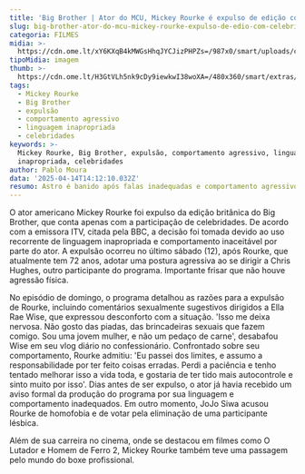 ```yaml
---
title: 'Big Brother | Ator do MCU, Mickey Rourke é expulso de edição com celebridades'
slug: big-brother-ator-do-mcu-mickey-rourke-expulso-de-edio-com-celebridades
categoria: FILMES
midia: >-
  https://cdn.ome.lt/xY6KXqB4kMWGsHhqJYCJizPHPZs=/987x0/smart/uploads/conteudo/fotos/OMELETE_CAPA_-_2025-04-14T104444.758.png
tipoMidia: imagem
thumb: >-
  https://cdn.ome.lt/H3GtVLh5nk9cDy9iewkwI38woXA=/480x360/smart/extras/conteudos/omelete_THUMB_-_2025-04-14T104432.637.png
tags:
  - Mickey Rourke
  - Big Brother
  - expulsão
  - comportamento agressivo
  - linguagem inapropriada
  - celebridades
keywords: >-
  Mickey Rourke, Big Brother, expulsão, comportamento agressivo, linguagem
  inapropriada, celebridades
author: Pablo Moura
data: '2025-04-14T14:12:10.032Z'
resumo: Astro é banido após falas inadequadas e comportamento agressivo
---
```


O ator americano Mickey Rourke foi expulso da edição britânica do Big Brother, que conta apenas com a participação de celebridades. De acordo com a emissora ITV, citada pela BBC, a decisão foi tomada devido ao uso recorrente de linguagem inapropriada e comportamento inaceitável por parte do ator. A expulsão ocorreu no último sábado (12), após Rourke, que atualmente tem 72 anos, adotar uma postura agressiva ao se dirigir a Chris Hughes, outro participante do programa. Importante frisar que não houve agressão física.

No episódio de domingo, o programa detalhou as razões para a expulsão de Rourke, incluindo comentários sexualmente sugestivos dirigidos a Ella Rae Wise, que expressou desconforto com a situação. 'Isso me deixa nervosa. Não gosto das piadas, das brincadeiras sexuais que fazem comigo. Sou uma jovem mulher, e não um pedaço de carne', desabafou Wise em seu vlog diário no confessionário. Confrontado sobre seu comportamento, Rourke admitiu: 'Eu passei dos limites, e assumo a responsabilidade por ter feito coisas erradas. Perdi a paciência e tenho tentado melhorar isso a vida toda, e gostaria de ter tido mais autocontrole e sinto muito por isso'. Dias antes de ser expulso, o ator já havia recebido um aviso formal da produção do programa por sua linguagem e comportamento inadequados. Em outro momento, JoJo Siwa acusou Rourke de homofobia e de votar pela eliminação de uma participante lésbica.

Além de sua carreira no cinema, onde se destacou em filmes como O Lutador e Homem de Ferro 2, Mickey Rourke também teve uma passagem pelo mundo do boxe profissional.

